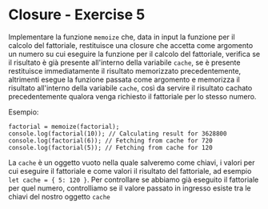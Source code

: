 # Closure - Exercise 5
Implementare la funzione `memoize` che, data in input la funzione per il calcolo del fattoriale, restituisce una closure che accetta come argomento un numero su cui eseguire la funzione per il calcolo del fattoriale, verifica se il risultato è già presente all'interno della variabile `cache`, se è presente restituisce immediatamente il risultato memorizzato precedentemente, altrimenti esegue la funzione passata come argomento e memorizza il risultato all'interno della variabile `cache`, così da servire il risultato cachato precedentemente qualora venga richiesto il fattoriale per lo stesso numero.

Esempio:
```
factorial = memoize(factorial);
console.log(factorial(10)); // Calculating result for 3628800
console.log(factorial(6)); // Fetching from cache for 720
console.log(factorial(5)); // Fetching from cache for 120
```


La `cache` è un oggetto vuoto nella quale salveremo come chiavi, i valori per cui eseguire il fattoriale e come valori il risultato del fattoriale, ad esempio `let cache = { 5: 120 }`. Per controllare se abbiamo già eseguito il fattoriale per quel numero, controlliamo se il valore passato in ingresso esiste tra le chiavi del nostro oggetto `cache`
